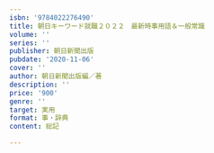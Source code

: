 ```yaml
---
isbn: '9784022276490'
title: 朝日キーワード就職２０２２　最新時事用語＆一般常識
volume: ''
series: ''
publisher: 朝日新聞出版
pubdate: '2020-11-06'
cover: ''
author: 朝日新聞出版編／著
description: ''
price: '900'
genre: ''
target: 実用
format: 事・辞典
content: 総記

---
```

